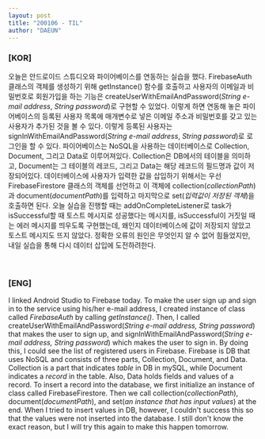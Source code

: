 ```yaml
---
layout: post
title: "200106 - TIL"
author: "DAEUN"
---
```


### [KOR]
오늘은 안드로이드 스튜디오와 파이어베이스를 연동하는 실습을 했다. FirebaseAuth 클래스의 객체를 생성하기 위해 getInstance() 함수를 호출하고 사용자의 이메일과 비밀번호로 회원가입을 하는 기능은 createUserWithEmailAndPassword(_String e-mail address_, _String password_)로 구현할 수 있었다. 이렇게 하면 연동해 놓은 파이어베이스의 등록된 사용자 목록에 매개변수로 넣은 이메일 주소과 비밀번호를 갖고 있는 사용자가 추가된 것을 볼 수 있다. 이렇게 등록된 사용자는 signInWithEmailAndPassword(_String e-mail address_, _String password_)로 로그인을 할 수 있다.
파이어베이스는 NoSQL을 사용하는 데이터베이스로 Collection, Document, 그리고 Data로 이루어져있다. Collection은 DB에서의 테이블을 의미하고, Document는 그 테이블의 레코드, 그리고 Data는 해당 레코드의 필드명과 값이 저장되어있다. 데이터베이스에 사용자가 입력한 값을 삽입하기 위해서는 우선 FirebaseFirestore 클래스의 객체를 선언하고 이 객체에 collection(_collectionPath_)과 document(_documentPath_)를 입력하고 마지막으로 set(_입력값이 저장된 객체_)을 호출하면 된다. 오늘 실습을 진행할 때는 addOnCompleteListener로 task가 isSuccessful할 때 토스트 메시지로 성공했다는 메시지를, isSuccessful이 거짓일 때는 에러 메시지를 띄우도록 구현했는데, 왜인지 데이터베이스에 값이 저장되지 않았고 토스트 메시지도 뜨지 않았다. 정확한 오류의 원인은 무엇인지 알 수 없어 힘들었지만, 내일 실습을 통해 다시 데이터 삽입에 도전하려한다.
<br><br><br>
### [ENG]
I linked Android Studio to Firebase today. To make the user sign up and sign in to the service using his/her e-mail address, I created instance of class called _FirebaseAuth_ by calling _getInstance()_. Then, I called createUserWithEmailAndPassword(_String e-mail address, String password_) that makes the user to sign up, and signInWithEmailAndPassword(_String e-mail address, String password_) which makes the user to sign in. By doing this, I could see the list of registered users in Firebase.
Firebase is DB that uses NoSQL and consists of three parts, Collection, Document, and Data. Collection is a part that indicates _table_ in DB in mySQL, while Document indicates a _record_ in the table. Also, Data holds fields and values of a record. To insert a record into the database, we first initialize an instance of class called FirebaseFirestore. Then we call collection(_collectionPath_), document(_documentPath_), and set(_an instance that has input values_) at the end. When I tried to insert values in DB, however, I couldn't success this so that the values were not inserted into the database. I still don't know the exact reason, but I will try this again to make this happen tomorrow.